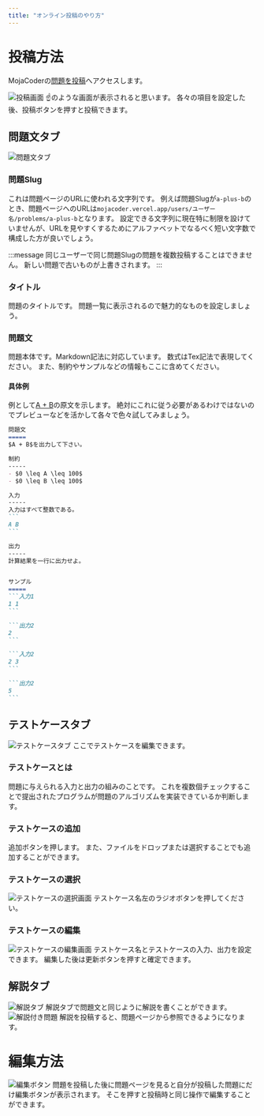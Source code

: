 ```yaml
---
title: "オンライン投稿のやり方"
---
```

投稿方法
=====
MojaCoderの[問題を投稿](https://mojacoder.vercel.app/problems/post)へアクセスします。

![投稿画面](https://storage.googleapis.com/zenn-user-upload/zbdne95dmcztc5bdk26jfaqb6t73)
☝️のような画面が表示されると思います。
各々の項目を設定した後、投稿ボタンを押すと投稿できます。

問題文タブ
-----
![問題文タブ](https://storage.googleapis.com/zenn-user-upload/1gd4dtfxxqxhwkinrdwqcs4yrjcb)

### 問題Slug
これは問題ページのURLに使われる文字列です。
例えば問題Slugが`a-plus-b`のとき、問題ページへのURLは`mojacoder.vercel.app/users/ユーザー名/problems/a-plus-b`となります。
設定できる文字列に現在特に制限を設けていませんが、URLを見やすくするためにアルファベットでなるべく短い文字数で構成した方が良いでしょう。

:::message
同じユーザーで同じ問題Slugの問題を複数投稿することはできません。
新しい問題で古いものが上書きされます。
:::

### タイトル
問題のタイトルです。
問題一覧に表示されるので魅力的なものを設定しましょう。

### 問題文
問題本体です。Markdown記法に対応しています。
数式はTex記法で表現してください。
また、制約やサンプルなどの情報もここに含めてください。

#### 具体例
例として[A + B](https://mojacoder.vercel.app/users/Makutamoto/problems/a-plus-b)の原文を示します。
絶対にこれに従う必要があるわけではないのでプレビューなどを活かして各々で色々試してみましょう。
````Markdown
問題文
=====
$A + B$を出力して下さい。

制約
-----
- $0 \leq A \leq 100$
- $0 \leq B \leq 100$

入力
-----
入力はすべて整数である。
```
A B
```

出力
-----
計算結果を一行に出力せよ。


サンプル
=====
```入力1
1 1
```

```出力2
2
```

```入力2
2 3
```

```出力2
5
```
````

テストケースタブ
-----
![テストケースタブ](https://storage.googleapis.com/zenn-user-upload/pn92bh9uqnjuo7kwczr4q6ntqnnd)
ここでテストケースを編集できます。

### テストケースとは
問題に与えられる入力と出力の組みのことです。
これを複数個チェックすることで提出されたプログラムが問題のアルゴリズムを実装できているか判断します。

### テストケースの追加
追加ボタンを押します。
また、ファイルをドロップまたは選択することでも追加することができます。

### テストケースの選択
![テストケースの選択画面](https://storage.googleapis.com/zenn-user-upload/ow3d50aug7w7dwyiwffd19ytbstm)
テストケース名左のラジオボタンを押してください。

### テストケースの編集
![テストケースの編集画面](https://storage.googleapis.com/zenn-user-upload/db7jry3v39yz2un280wmk8jx9zts)
テストケース名とテストケースの入力、出力を設定できます。
編集した後は更新ボタンを押すと確定できます。

解説タブ
-----
![解説タブ](https://storage.googleapis.com/zenn-user-upload/tfly7tt8ewvoxdy8p2u38fb9zjtx)
解説タブで問題文と同じように解説を書くことができます。
![解説付き問題](https://storage.googleapis.com/zenn-user-upload/442h632yqb6ik3y5qe552phcg53y)
解説を投稿すると、問題ページから参照できるようになります。

編集方法
=====
![編集ボタン](https://storage.googleapis.com/zenn-user-upload/czg2rin1mrualfnp10kf4gytr8n1)
問題を投稿した後に問題ページを見ると自分が投稿した問題にだけ編集ボタンが表示されます。
そこを押すと投稿時と同じ操作で編集することができます。
